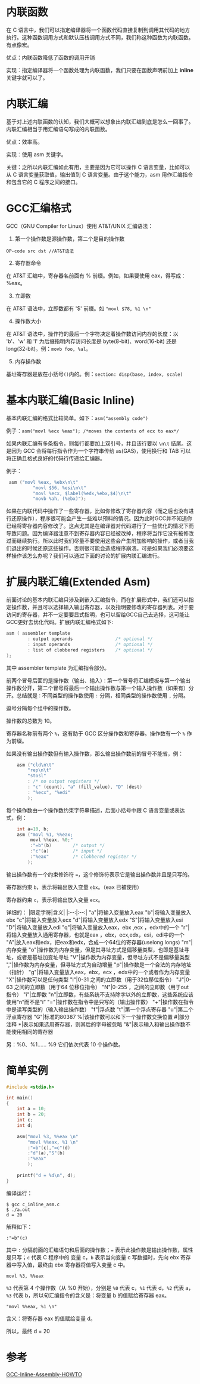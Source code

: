 # 内联函数
在 C 语言中，我们可以指定编译器将一个函数代码直接复制到调用其代码的地方执行。这种函数调用方式和默认压栈调用方式不同，我们称这种函数为内联函数。有点像宏。

优点：内联函数降低了函数的调用开销

实现：指定编译器将一个函数处理为内联函数，我们只要在函数声明前加上 **inline** 关键字就可以了。

# 内联汇编
基于对上述内联函数的认知，我们大概可以想象出内联汇编到底是怎么一回事了。内联汇编相当于用汇编语句写成的内联函数。

优点：效率高。

实现：使用 asm 关键字。

关键：之所以内联汇编如此有用，主要是因为它可以操作 C 语言变量，比如可以从 C 语言变量获取值，输出值到 C 语言变量。由于这个能力，asm 用作汇编指令和包含它的 C 程序之间的接口。

# GCC汇编格式
GCC（GNU Compiler for Linux）使用 AT&T/UNIX 汇编语法：

1. 第一个操作数是源操作数，第二个是目的操作数

```
OP-code src dst //AT&T语法
```

2. 寄存器命令

在 AT&T 汇编中，寄存器名前面有 % 前缀。例如，如果要使用 eax，得写成：%eax。

3. 立即数

在 AT&T 语法中，立即数都有 '$' 前缀。如 `"movl $78, %1 \n"`

4. 操作数大小

在 AT&T 语法中，操作符的最后一个字符决定着操作数访问内存的长度：以 'b'、'w' 和 'l' 为后缀指明内存访问长度是 byte(8-bit)、word(16-bit) 还是 long(32-bit)。例：`movb foo, %al`。

5. 内存操作数

基址寄存器是放在小括号`()`内的。例：`section: disp(base, index, scale)`

# 基本内联汇编(Basic Inline)

基本内联汇编的格式比较简单。如下：`asm("assembly code")`

例子：`asm("movl %ecx %eax"); /*moves the contents of ecx to eax*/`

如果内联汇编有多条指令，则每行都要加上双引号，并且该行要以 `\n\t` 结尾。这是因为 GCC 会将每行指令作为一个字符串传给 as(GAS)，使用换行和 TAB 可以将正确且格式良好的代码行传递给汇编器。

例子：

```c
 asm ("movl %eax, %ebx\n\t"
          "movl $56, %esi\n\t"
          "movl %ecx, $label(%edx,%ebx,$4)\n\t"
          "movb %ah, (%ebx)");

```

如果在内联代码中操作了一些寄存器，比如你修改了寄存器内容（而之后也没有进行还原操作），程序很可能会产生一些难以预料的情况。因为此时GCC并不知道你已经将寄存器内容修改了。这点尤其是在编译器对代码进行了一些优化的情况下而导致问题。因为编译器注意不到寄存器内容已经被改掉，程序将当作它没有被修改过而继续执行。所以此时我们尽量不要使用这些会产生附加影响的操作，或者当我们退出的时候还原这些操作。否则很可能会造成程序崩溃。可是如果我们必须要这样操作该怎么办呢？我们可以通过下面的讨论的扩展内联汇编进行。

# 扩展内联汇编(Extended Asm)
前面讨论的基本内联汇编只涉及到嵌入汇编指令，而在扩展形式中，我们还可以指定操作数，并且可以选择输入输出寄存器，以及指明要修改的寄存器列表。对于要访问的寄存器，并不一定要要显式指明，也可以留给GCC自己去选择，这可能让GCC更好去优化代码。扩展内联汇编格式如下:

```c
asm ( assembler template
        : output operands                /* optional */
        : input operands                 /* optional */
        : list of clobbered registers    /* optional */
);
```

其中 assembler template 为汇编指令部分。

前两个冒号后面的是操作数（输出、输入）`：`第一个冒号将汇编模板与第一个输出操作数分开，第二个冒号将最后一个输出操作数与第一个输入操作数（如果有）分开。总结就是`：`不同类型的操作数使用 `:` 分隔，相同类型的操作数使用 `,` 分隔。

逗号分隔每个组中的操作数。

操作数的总数为 10。

寄存器名称前有两个 `%`，这有助于 GCC 区分操作数和寄存器。操作数有一个 `%` 作为前缀。

如果没有输出操作数但有输入操作数，那么输出操作数前的冒号不能省，例：

```c
    asm ("cld\n\t"
	    "rep\n\t"
	    "stosl"
	    : /* no output registers */
	    : "c" (count), "a" (fill_value), "D" (dest)
	    : "%ecx", "%edi" 
	    );
```

每个操作数由一个操作数约束字符串描述，后面小括号中跟 C 语言变量或表达式，例：

```c
	int a=10, b;
    asm ("movl %1, %%eax; 
         movl %%eax, %0;"
         :"=b"(b)        /* output */
         :"c"(a)         /* input */
         :"%eax"         /* clobbered register */
        );  
```

输出操作数有一个约束修饰符 `=`，这个修饰符表示它是输出操作数并且是只写的。

寄存器约束 `b`，表示将输出放入变量 `ebx`。（eax 已被使用）

寄存器约束 `c`，表示将输出放入变量 `ecx`。

详细的：
|限定字符|含义|
|:--:|:--:|
"a"|将输入变量放入eax
"b"|将输入变量放入ebx
"c"|将输入变量放入ecx
"d"|将输入变量放入edx
"S"|将输入变量放入esi
"D"|将输入变量放入edi
"q"|将输入变量放入eax，ebx ,ecx ，edx中的一个
"r"|将输入变量放入通用寄存器，也就是eax ，ebx，ecx,edx，esi，edi中的一个
"A"|放入eax和edx，把eax和edx，合成一个64位的寄存器(uselong longs)
"m"|内存变量
"o"|操作数为内存变量，但是其寻址方式是偏移量类型，也即是基址寻址，或者是基址加变址寻址
"V"|操作数为内存变量，但寻址方式不是偏移量类型
","|操作数为内存变量，但寻址方式为自动增量
"p"|操作数是一个合法的内存地址（指针）
"g"|将输入变量放入eax，ebx，ecx ，edx中的一个或者作为内存变量
"X"|操作数可以是任何类型
"l"|0-31 之间的立即数（用于32位移位指令）
"J"|0-63 之间的立即数（用于64 位移位指令）
"N"|0-255 ，之间的立即数（用于out 指令）
"i"|立即数
"n"|立即数，有些系统不支持除字以外的立即数，这些系统应该使用“n”而不是“i”
"="|操作数在指令中是只写的（输出操作数）
"+"|操作数在指令中是读写类型的（输入输出操作数）
"f"|浮点数
"t"|第一个浮点寄存器
"u"|第二个浮点寄存器
"G"|标准的80387
%|该操作数可以和下一个操作数交换位置
\#|部分注释
*|表示如果选用寄存器，则其后的字母被忽略
"&"|表示输入和输出操作数不能使用相同的寄存器

另：%0、%1…… %9 它们依次代表 10 个操作数。

# 简单实例
```c
#include <stdio.h>

int main()
{
	int a = 10;
	int b = 20;
    int c;
    int d;
	
    asm("movl %3, %%eax \n"
        "movl %%eax, %1 \n"
		:"=b"(c),"=c"(d)
        :"d"(a),"S"(b)
		:"%eax"
        );
    
    printf("d = %d\n", d);
}
```

编译运行：

```
$ gcc c_inline_asm.c 
$ ./a.out 
d = 20
```

解释如下：

```
:"=b"(c)
```

其中 `:` 分隔前面的汇编语句和后面的操作数；`=` 表示此操作数是输出操作数，属性是只写；`c` 代表 C 程序中的 变量 c，`b` 表示当向变量 c 写数据时，先向 ebx 寄存器中写入值，最终由 ebx 寄存器将值写入变量 c 中。

```
movl %3, %%eax
```

`%3` 代表第 4 个操作数（从 %0 开始），分别是 `%0` 代表 c，`%1` 代表 d，`%2` 代表 a，`%3` 代表 b，所以句汇编指令的含义是：将变量 b 的值赋给寄存器 eax。

```
"movl %%eax, %1 \n"
```

含义：将寄存器 eax 的值赋给变量 d。

所以，最终 d = 20

# 参考
[GCC-Inline-Assembly-HOWTO](https://www.ibiblio.org/gferg/ldp/GCC-Inline-Assembly-HOWTO.html#toc2)